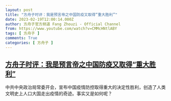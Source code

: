 ```yaml
---
layout: post
title: "方舟子时评：我是预言帝之中国防疫又取得“重大胜利”"
date: 2023-02-19T12:00:14.000Z
author: 方舟子官方频道 Fang Zhouzi - Official Channel
from: https://www.youtube.com/watch?v=CMMcHNtlABY
tags: [ 方舟子 ]
comments: True
categories: [ 方舟子 ]
---
```

<!--1676808014000-->
[方舟子时评：我是预言帝之中国防疫又取得“重大胜利”](https://www.youtube.com/watch?v=CMMcHNtlABY)
------

<div>
中共中央政治局常委开会，宣布中国疫情防控取得重大的决定性胜利，创造了人类文明史上人口大国走出疫情的奇迹。事实又是如何呢？
</div>
